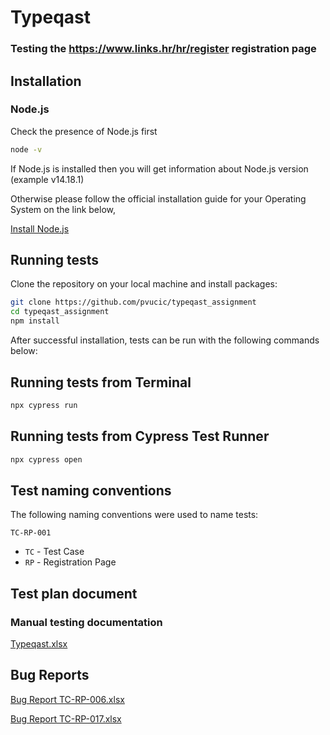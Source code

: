 # Typeqast
### Testing the https://www.links.hr/hr/register registration page

## Installation
### Node.js

Check the presence of Node.js first

```bash
node -v
```
If Node.js is installed then you will get information about Node.js version (example v14.18.1)

Otherwise please follow the official installation guide for your Operating System on the link below,

[Install Node.js](https://nodejs.org/en/download/)


## Running tests

Clone the repository on your local machine and install packages:

```bash
git clone https://github.com/pvucic/typeqast_assignment
cd typeqast_assignment
npm install
```

After successful installation, tests can be run with the following commands below:


## Running tests from Terminal

```bash
npx cypress run
```


## Running tests from Cypress Test Runner

```bash
npx cypress open
```


## Test naming conventions

The following naming conventions were used to name tests:

`TC-RP-001`

- `TC` - Test Case
- `RP` - Registration Page

## Test plan document
### Manual testing documentation

[Typeqast.xlsx](https://github.com/pvucic/typeqast_assignment/files/8249070/Typeqast.xlsx)


## Bug Reports

[Bug Report TC-RP-006.xlsx](https://github.com/pvucic/typeqast_assignment/files/8249072/Bug.Report.TC-RP-006.xlsx)

[Bug Report TC-RP-017.xlsx](https://github.com/pvucic/typeqast_assignment/files/8249073/Bug.Report.TC-RP-017.xlsx)

